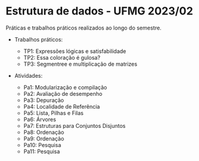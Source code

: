 # Estrutura de dados - UFMG 2023/02

Práticas e trabalhos práticos realizados ao longo do semestre.

- Trabalhos práticos:
  - TP1: Expressões lógicas e satisfabilidade
  - TP2: Essa coloração é gulosa?
  - TP3: Segmentree e multiplicação de matrizes

- Atividades:
  - Pa1: Modularização e compilação
  - Pa2: Avaliação de desempenho
  - Pa3: Depuração
  - Pa4: Localidade de Referência
  - Pa5: Lista, Pilhas e Filas
  - Pa6: Árvores
  - Pa7: Estruturas para Conjuntos Disjuntos
  - Pa8: Ordenação
  - Pa9: Ordenação
  - Pa10: Pesquisa
  - Pa11: Pesquisa
